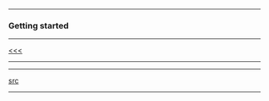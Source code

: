 
---

### Getting started

---

[<<<](https://github.com/ttltrk/ELSE/blob/master/SHELL/BUM/BUM.MD)

---

---

[src](https://www.tutorialspoint.com/unix/unix-getting-started.htm)

---
